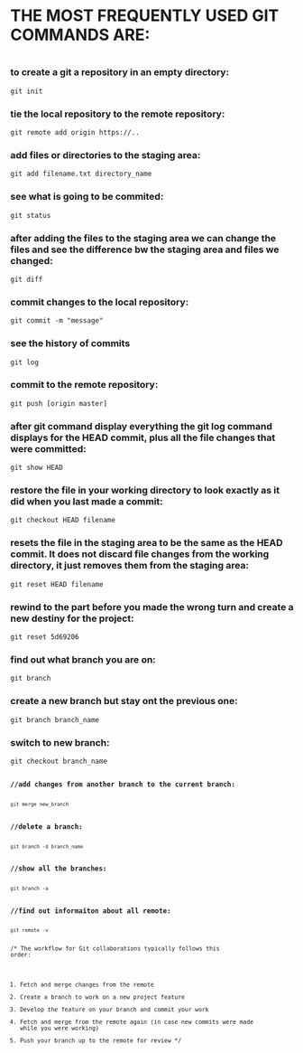 <h1> THE MOST FREQUENTLY USED GIT COMMANDS ARE:<h1>

<h3>to create a git a repository in an empty directory:</h3>
<code>git init</code>

<h3>tie the local repository to the remote repository:</h3>
<code>git remote add origin https://..</code>

<h3>add files or directories to the staging area:</h3>
<code>git add filename.txt directory_name</code>

<h3>see what is going to be commited:</h3>
<code>git status</code>

<h3>after adding the files to the staging area we can change the files and see the difference bw the staging area and files we changed:</h3>
<code>git diff</code>

<h3>commit changes to the local repository:</h3>
<code>git commit -m "message"</code>

<h3>see the history of commits</h3>
<code>git log</code>

<h3>commit to the remote repository:</h3>
<code>git push [origin master]</code>

<h3>after git command display everything the git log command displays for the HEAD commit, plus all the file changes that were committed:</h3>
<code>git show HEAD</code>

<h3>restore the file in your working directory to look exactly as it did when you last made a commit:</h3>
<code>git checkout HEAD filename</code>

<h3>resets the file in the staging area to be the same as the HEAD commit. It does not discard file changes from the working directory, it just removes them from the staging area:</h3>
<code>git reset HEAD filename</code>

<h3>rewind to the part before you made the wrong turn and create a new destiny for the project: </h3>
<code>git reset 5d69206</code>
 
<h3>find out what branch you are on:</h3>
<code>git branch</code>

<h3>create a new branch but stay ont the previous one:</h3>
<code>git branch branch_name</code>

<h3>switch to new branch:</h3>
<code>git checkout branch_name<code>

<h3>//add changes from another branch to the current branch:</h3>
<code>git merge new_branch</code>

<h3>//delete a branch:</h3>
<code>git branch -d branch_name</code>

<h3>//show all the branches:</h3>
<code>git branch -a</code>

<h3>//find out informaiton about all remote:</h3>
<code>git remote -v</code>

/*
The workflow for Git collaborations typically follows this order:
1. Fetch and merge changes from the remote
2. Create a branch to work on a new project feature
3. Develop the feature on your branch and commit your work
4. Fetch and merge from the remote again (in case new commits were made while you were working)
5. Push your branch up to the remote for review
*/
